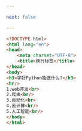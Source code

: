 ```yaml
---

next: false

---
```




<BlogInfo id="162" title="5.换行标签" author="白日梦想猿" pv=0 read_times=0 pre_cost_time="0分10秒" category="html5学习" tag_list="['html5学习']" create_time="2020.07.14 14:37:49" update_time="2020.07.14 14:40:15" />

```html
<!DOCTYPE html>
<html lang="en">
<head>
    <meta charset="UTF-8">
    <title>换行标签</title>
</head>
<body>
<h3>学好Python能做什么?</h3>
<hr/>
1.web开发<br>
2.爬虫<br/>
3.自动化<br>
4.云计算<br/>
5.人工智能<br/>
</body>
</html>
```



<ActionBox />
